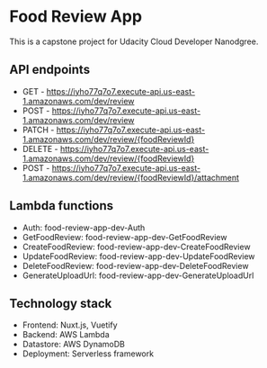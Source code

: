 
# Food Review App

This is a capstone project for Udacity Cloud Developer Nanodgree.

## API endpoints
* GET - https://iyho77q7o7.execute-api.us-east-1.amazonaws.com/dev/review
* POST - https://iyho77q7o7.execute-api.us-east-1.amazonaws.com/dev/review
* PATCH - https://iyho77q7o7.execute-api.us-east-1.amazonaws.com/dev/review/{foodReviewId}
* DELETE - https://iyho77q7o7.execute-api.us-east-1.amazonaws.com/dev/review/{foodReviewId}
* POST - https://iyho77q7o7.execute-api.us-east-1.amazonaws.com/dev/review/{foodReviewId}/attachment

## Lambda functions
* Auth: food-review-app-dev-Auth
* GetFoodReview: food-review-app-dev-GetFoodReview
* CreateFoodReview: food-review-app-dev-CreateFoodReview
* UpdateFoodReview: food-review-app-dev-UpdateFoodReview
* DeleteFoodReview: food-review-app-dev-DeleteFoodReview
* GenerateUploadUrl: food-review-app-dev-GenerateUploadUrl

## Technology stack
* Frontend: Nuxt.js, Vuetify
* Backend: AWS Lambda
* Datastore: AWS DynamoDB
* Deployment: Serverless framework
